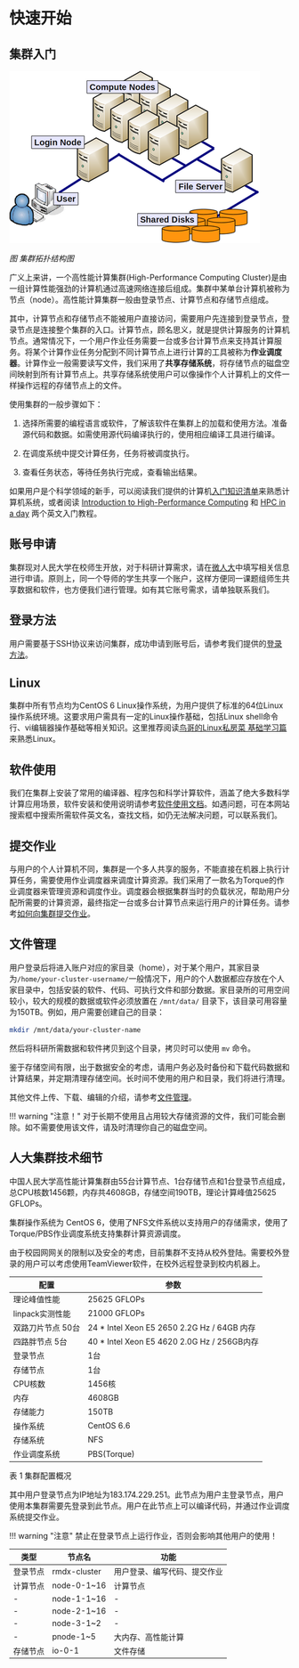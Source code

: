 # 快速开始

## 集群入门
![集群架构](img/cluster.png)

*图 集群拓扑结构图*

广义上来讲，一个高性能计算集群(High-Performance Computing Cluster)是由一组计算性能强劲的计算机通过高速网络连接后组成。集群中某单台计算机被称为节点（node）。高性能计算集群一般由登录节点、计算节点和存储节点组成。

其中，计算节点和存储节点不能被用户直接访问，需要用户先连接到登录节点，登录节点是连接整个集群的入口。计算节点，顾名思义，就是提供计算服务的计算机节点。通常情况下，一个用户作业任务需要一台或多台计算节点来支持其计算服务。将某个计算作业任务分配到不同计算节点上进行计算的工具被称为**作业调度器**。计算作业一般需要读写文件，我们采用了**共享存储系统**，将存储节点的磁盘空间映射到所有计算节点上。共享存储系统使用户可以像操作个人计算机上的文件一样操作远程的存储节点上的文件。

使用集群的一般步骤如下：

1. 选择所需要的编程语言或软件，了解该软件在集群上的加载和使用方法。准备源代码和数据。如需使用源代码编译执行的，使用相应编译工具进行编译。

2. 在调度系统中提交计算任务，任务将被调度执行。

3. 查看任务状态，等待任务执行完成，查看输出结果。

如果用户是个科学领域的新手，可以阅读我们提供的计算机[入门知识清单](intro.md)来熟悉计算机系统，或者阅读 [Introduction to High-Performance Computing][1] 和 [HPC in a day][2] 两个英文入门教程。

[1]: https://hpc-carpentry.github.io/hpc-intro/
[2]: https://psteinb.github.io/hpc-in-a-day/。

## 账号申请

集群现对人民大学在校师生开放，对于科研计算需求，请在[微人大][4]中填写相关信息进行申请。原则上，同一个导师的学生共享一个账户，这样方便同一课题组师生共享数据和软件，也方便我们进行管理。如有其它账号需求，请单独联系我们。

[4]: https://v.ruc.edu.cn/servcenter#/form/draw/8438

## 登录方法

用户需要基于SSH协议来访问集群，成功申请到账号后，请参考我们提供的[登录方法](cluster-login.md)。

## Linux

集群中所有节点均为CentOS 6 Linux操作系统，为用户提供了标准的64位Linux操作系统环境。这要求用户需具有一定的Linux操作基础，包括Linux shell命令行、vi编辑器操作基础等相关知识。这里推荐阅读[鸟哥的Linux私房菜 基础学习篇][3]来熟悉Linux。

[3]: http://cn.linux.vbird.org/linux_basic/linux_basic.php

## 软件使用

我们在集群上安装了常用的编译器、程序包和科学计算软件，涵盖了绝大多数科学计算应用场景，软件安装和使用说明请参考[软件使用文档](software.md)。如遇问题，可在本网站搜索框中搜索所需软件英文名，查找文档，如仍无法解决问题，可以联系我们。

## 提交作业

与用户的个人计算机不同，集群是一个多人共享的服务，不能直接在机器上执行计算任务，需要使用作业调度器来调度计算资源。我们采用了一款名为Torque的作业调度器来管理资源和调度作业。调度器会根据集群当时的负载状况，帮助用户分配所需要的计算资源，最终指定一台或多台计算节点来运行用户的计算任务。请参考[如何向集群提交作业](job-scheduler.md)。

## 文件管理

用户登录后将进入账户对应的家目录（home），对于某个用户，其家目录为`/home/your-cluster-username/`一般情况下，用户的个人数据都应存放在个人家目录中，包括安装的软件、代码、可执行文件和部分数据。家目录所的可用空间较小，较大的规模的数据或软件必须放置在 `/mnt/data/` 目录下，该目录可用容量为150TB。例如，用户需要创建自己的目录：

```bash
mkdir /mnt/data/your-cluster-name
```

然后将科研所需数据和软件拷贝到这个目录，拷贝时可以使用 `mv` 命令。

鉴于存储空间有限，出于数据安全的考虑，请用户务必及时备份和下载代码数据和计算结果，并定期清理存储空间。长时间不使用的用户和目录，我们将进行清理。

其他文件上传、下载、编辑的介绍，请参考[文件管理](file.md)。

!!! warning "注意！"
    对于长期不使用且占用较大存储资源的文件，我们可能会删除。如不需要使用该文件，请及时清理你自己的磁盘空间。

## 人大集群技术细节

中国人民大学高性能计算集群由55台计算节点、1台存储节点和1台登录节点组成，总CPU核数1456颗，内存共4608GB，存储空间190TB，理论计算峰值25625 GFLOPs。

集群操作系统为 CentOS 6，使用了NFS文件系统以支持用户的存储需求，使用了Torque/PBS作业调度系统支持集群计算资源调度。

由于校园网网关的限制以及安全的考虑，目前集群不支持从校外登陆。需要校外登录的用户可以考虑使用TeamViewer软件，在校外远程登录到校内机器上。

| 配置              	| 参数                                      	|
|-------------------	|-------------------------------------------	|
|    理论峰值性能   	|                 25625 GFLOPs                	|
|  linpack实测性能  	|                 21000 GFLOPs                	|
| 双路刀片节点 50台 	| 24 * Intel Xeon E5 2650 2.2G Hz / 64GB 内存 	|
|   四路胖节点 5台  	| 40 * Intel Xeon E5 4620 2.0G Hz / 256GB内存 	|
|      登录节点     	|                    1台                    	|
|      存储节点     	|                    1台                    	|
|      CPU核数      	|                   1456核                  	|
|        内存       	|                   4608GB                  	|
|      存储能力     	|                   150TB                   	|
|      操作系统     	|                 CentOS 6.6                	|
|      存储系统     	|                    NFS                    	|
|    作业调度系统   	|                PBS(Torque)                	|

表 1 集群配置概况

其中用户登录节点为IP地址为183.174.229.251。此节点为用户主登录节点，用户使用本集群需要先登录到此节点。用户在此节点上可以编译代码，并通过作业调度系统提交作业。

!!! warning "注意"
    禁止在登录节点上运行作业，否则会影响其他用户的使用！

| 类型 	| 节点名 	| 功能 	|
|--------	|------------	|----------------------------	|
| 登录节点 	| rmdx-cluster 	| 用户登录、编写代码、提交作业 	|
| 计算节点 	| node-0-1~16 	| 计算节点 	|
| - 	| node-1-1~16 	| - 	|
| - 	| node-2-1~16 	| - 	|
| - 	| node-3-1~2 	| - 	|
| - 	| pnode-1~5 	| 大内存、高性能计算 	|
| 存储节点 	| io-0-1 	| 文件存储 	|
